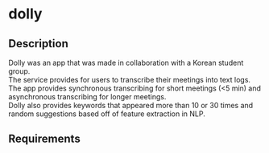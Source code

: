 # dolly

## Description
Dolly was an app that was made in collaboration with a Korean student group. <br>
The service provides for users to transcribe their meetings into text logs. <br>
The app provides synchronous transcribing for short meetings (<5 min) and asynchronous transcribing for longer meetings. <br>
Dolly also provides keywords that appeared more than 10 or 30 times and random suggestions based off of feature extraction in NLP.

## Requirements
